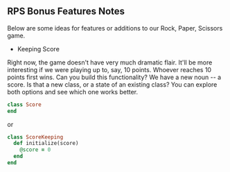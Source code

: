 ## RPS Bonus Features Notes

Below are some ideas for features or additions to our Rock, Paper, Scissors game.

- Keeping Score

Right now, the game doesn't have very much dramatic flair. It'll be more interesting if we were playing up to, say, 10 points. Whoever reaches 10 points first wins. Can you build this functionality? We have a new noun -- a score. Is that a new class, or a state of an existing class? You can explore both options and see which one works better.

```ruby
class Score
end
```

or 

```ruby
class ScoreKeeping
  def initialize(score)
    @score = 0
  end
end

